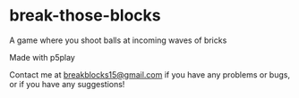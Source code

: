 # break-those-blocks
A game where you shoot balls at incoming waves of bricks

Made with p5play

Contact me at breakblocks15@gmail.com if you have any problems or bugs, or if you have any suggestions!
